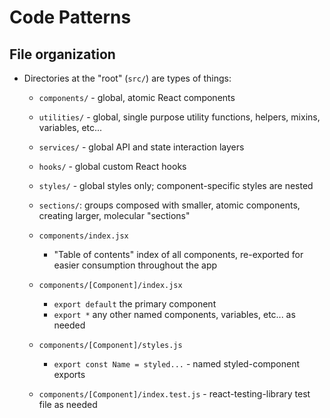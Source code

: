 # Code Patterns

## File organization

- Directories at the "root" (`src/`) are types of things:
  - `components/` - global, atomic React components
  - `utilities/` - global, single purpose utility functions, helpers, mixins, variables, etc...
  - `services/` - global API and state interaction layers
  - `hooks/` - global custom React hooks
  - `styles/` - global styles only; component-specific styles are nested
  - `sections/`: groups composed with smaller, atomic components, creating larger, molecular "sections"

  - `components/index.jsx`
    - "Table of contents" index of all components, re-exported for easier consumption throughout the app

  - `components/[Component]/index.jsx`
    - `export default` the primary component
    - `export *` any other named components, variables, etc... as needed
  - `components/[Component]/styles.js`
    - `export const Name = styled...` - named styled-component exports
  - `components/[Component]/index.test.js` - react-testing-library test file as needed